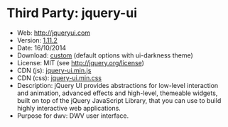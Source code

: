 Third Party: jquery-ui
======================

* Web: http://jqueryui.com
* Version: [1.11.2](http://blog.jqueryui.com/2014/10/jquery-ui-1-11-2/)
* Date: 16/10/2014
* Download: [custom](http://jqueryui.com/download/) (default options with ui-darkness theme)
* License: MIT (see http://jquery.org/license)
* CDN (js): [jquery-ui.min.js](http://code.jquery.com/ui/1.11.2/jquery-ui.min.js)
* CDN (css): [jquery-ui.min.css](http://code.jquery.com/ui/1.11.2/themes/ui-darkness/jquery-ui.min.css)
* Description: jQuery UI provides abstractions for low-level interaction and animation,
  advanced effects and high-level, themeable widgets, built on top of the jQuery
  JavaScript Library, that you can use to build highly interactive web applications.
* Purpose for dwv: DWV user interface.
